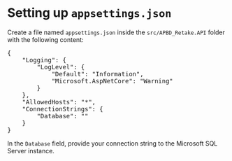 # Setting up `appsettings.json`

Create a file named `appsettings.json` inside the `src/APBD_Retake.API` folder with the following content:

<pre>
{
    "Logging": {
        "LogLevel": {
            "Default": "Information",
            "Microsoft.AspNetCore": "Warning"
        }
    },
    "AllowedHosts": "*",
    "ConnectionStrings": {
        "Database": ""
    }
}
</pre>

In the `Database` field, provide your connection string to the Microsoft SQL Server instance.
